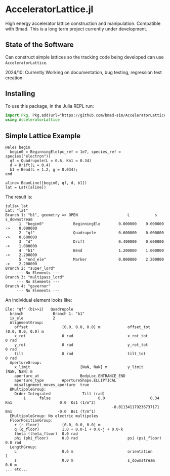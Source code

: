 # AcceleratorLattice.jl
High energy accelerator lattice construction and manipulation.
Compatible with Bmad.
This is a long term project currently under development.

## State of the Software
Can construct simple lattices so the tracking code being developed can use `AcceleratorLattice`. 

2024/10: Currently Working on documentation, bug testing, regression test creation.

## Installing

To use this package, in the Julia REPL run:

```julia
import Pkg; Pkg.add(url="https://github.com/bmad-sim/AcceleratorLattice.jl")
using AcceleratorLattice
``` 
## Simple Lattice Example

```
@eles begin
  begin0 = BeginningEle(pc_ref = 1e7, species_ref = species("electron"))
  qf = Quadrupole(L = 0.6, Kn1 = 0.34)
  d = Drift(L = 0.4)
  b1 = Bend(L = 1.2, g = 0.034);
end

aline= BeamLine([begin0, qf, d, b1])
lat = Lat([aline])
```
The result is:
```
julia> lat
Lat: "lat"
Branch 1: "b1", geometry => OPEN                      L           s      s_downstream
      1  "begin0"             BeginningEle        0.000000    0.000000 ->    0.000000
      2  "qf"                 Quadrupole          0.600000    0.000000 ->    0.600000
      3  "d"                  Drift               0.400000    0.600000 ->    1.000000
      4  "b1"                 Bend                1.200000    1.000000 ->    2.200000
      5  "end_ele"            Marker              0.000000    2.200000 ->    2.200000
Branch 2: "super_lord"
     --- No Elements ---
Branch 3: "multipass_lord"
     --- No Elements ---
Branch 4: "governor"
     --- No Elements ---
```
An individual element looks like:
```julia> lat.branch[1].ele[2]
Ele: "qf" (b1>>2)   Quadrupole
  branch             Branch 1: "b1" 
  ix_ele             2 
  AlignmentGroup:
    offset               [0.0, 0.0, 0.0] m            offset_tot           [0.0, 0.0, 0.0] m
    x_rot                0 rad                        x_rot_tot            0 rad
    y_rot                0 rad                        y_rot_tot            0 rad
    tilt                 0 rad                        tilt_tot             0 rad
  ApertureGroup:
    x_limit                      [NaN, NaN] m         y_limit              [NaN, NaN] m
    aperture_at                  BodyLoc.ENTRANCE_END 
    aperture_type        ApertureShape.ELLIPTICAL 
    misalignment_moves_aperture  true 
  BMultipoleGroup:
    Order Integrated              Tilt (rad)
        1      false                     0.0                    0.34  Kn1                     0.0  Ks1 (1/m^2)
                                               -0.011341179236737171  Bn1                    -0.0  Bs1 (T/m^1)
  EMultipoleGroup: No electric multipoles
  FloorPositionGroup:
    r (r_floor)          [0.0, 0.0, 0.0] m
    q (q_floor)          1.0 + 0.0⋅i + 0.0⋅j + 0.0⋅k 
    theta (theta_floor)  0.0 rad
    phi (phi_floor)      0.0 rad                      psi (psi_floor)      0.0 rad
  LengthGroup:
    L                    0.6 m                        orientation          1 
    s                    0.0 m                        s_downstream         0.6 m
... etc...
```
